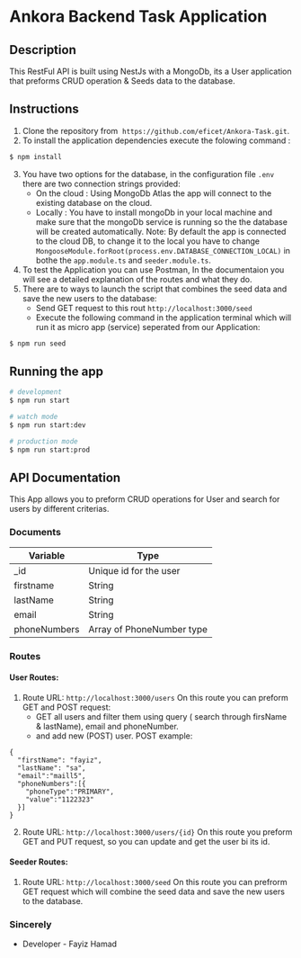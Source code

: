 # Ankora Backend Task Application

## Description

This RestFul API is built using NestJs with a MongoDb, its a User application that preforms CRUD operation & Seeds data to the database.

## Instructions

1. Clone the repository from  `https://github.com/eficet/Ankora-Task.git`.
2. To install the application dependencies execute the folowing command :

```bash
$ npm install
```

3. You have two options for the database, in the configuration file `.env` there are two connection strings provided:
   - On the cloud : Using MongoDb Atlas the app will connect to the existing database on the cloud.
   - Locally : You have to install mongoDb in your local machine and make sure that the mongoDb service is running so the the database will be created automatically.
     Note: By default the app is connected to the cloud DB, to change it to the local you have to change `MongooseModule.forRoot(process.env.DATABASE_CONNECTION_LOCAL)` in bothe the `app.module.ts` and `seeder.module.ts`.
4. To test the Application you can use Postman, In the documentaion you will see a detailed explanation of the routes and what they do.
5. There are to ways to launch the script that combines the seed data and save the new users to the database:
   - Send GET request to this rout `http://localhost:3000/seed`
   - Execute the following command in the application terminal which will run it as micro app (service) seperated from our Application:

```bash
$ npm run seed
```

## Running the app

```bash
# development
$ npm run start

# watch mode
$ npm run start:dev

# production mode
$ npm run start:prod
```

## API Documentation

This App allows you to preform CRUD operations for User and search for users by different criterias.

### Documents

| Variable     | Type                      |
| ------------ | ------------------------- |
| \_id         | Unique id for the user    |
| firstname    | String                    |
| lastName     | String                    |
| email        | String                    |
| phoneNumbers | Array of PhoneNumber type |

### Routes

#### User Routes:

1. Route URL: `http://localhost:3000/users`
   On this route you can preform GET and POST request:
   - GET all users and filter them using query ( search through firsName & lastName), email and phoneNumber.
   - and add new (POST) user.
     POST example:

```
{
  "firstName": "fayiz",
  "lastName": "sa",
  "email":"maill5",
  "phoneNumbers":[{
    "phoneType":"PRIMARY",
    "value":"1122323"
  }]
}
```

2. Route URL: `http://localhost:3000/users/{id}`
   On this route you preform GET and PUT request, so you can update and get the user bi its id.

#### Seeder Routes:

1. Route URL: `http://localhost:3000/seed`
   On this route you can prefrorm GET request which will combine the seed data and save the new users to the database.

### Sincerely

- Developer - Fayiz Hamad
